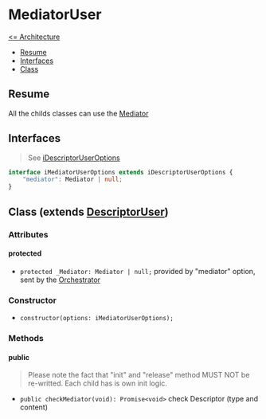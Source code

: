 # MediatorUser

[<= Architecture](./architecture.md)

* [Resume](#resume)
* [Interfaces](#interfaces)
* [Class](#class-extends-descriptoruser)

## Resume

All the childs classes can use the [Mediator](./Mediator.md)

## Interfaces

> See [iDescriptorUserOptions](./DescriptorUser.md#interfaces)

```typescript
interface iMediatorUserOptions extends iDescriptorUserOptions {
	"mediator": Mediator | null;
}
```

## Class (extends [DescriptorUser](./DescriptorUser.md))

### Attributes

#### protected

  * ``` protected _Mediator: Mediator | null; ``` provided by "mediator" option, sent by the [Orchestrator](./Orchestrator.md)

### Constructor

  * ``` constructor(options: iMediatorUserOptions); ```

### Methods

#### public

> Please note the fact that "init" and "release" method MUST NOT be re-writted. Each child has is own init logic.

  * ``` public checkMediator(void): Promise<void> ``` check Descriptor (type and content)
